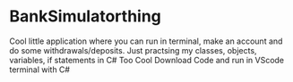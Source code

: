 # BankSimulatorthing
Cool little application where you can run in terminal, make an account and do some withdrawals/deposits. Just practsing my classes, objects, variables, if statements in C#
Too Cool
Download Code and run in VScode terminal with C#
